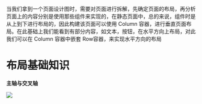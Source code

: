 当我们拿到一个页面设计图时，需要对页面进行拆解，先确定页面的布局，再分析页面上的内容分别是使用那些组件来实现的，在静态页面中，总的来说，组件时是从上到下进行布局的，因此构建该页面可以使用 Column 容器，进行垂直页面布局。在此基础上我们能看到有部分内容，如文本，按钮，在水平方向上布局，对此我们可以在 Column 容器中嵌套 Row容器，来实现水平方向的布局

# 布局基础知识

**主轴与交叉轴**

![](F:\鸿蒙\笔记\mdimg\布局基础知识.png)



















































